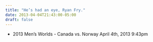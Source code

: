 ```yaml
---
title: "He’s had an eye, Ryan Fry."
date: 2013-04-04T21:43:00-05:00
draft: false
---
```

- 2013 Men’s Worlds - Canada vs. Norway April 4th, 2013 9:43pm